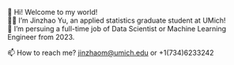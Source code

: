 👋 Hi! Welcome to my world!\
🙋‍♂️ I’m Jinzhao Yu, an applied statistics graduate student at UMich!\
👀 I’m persuing a full-time job of Data Scientist or Machine Learning Engineer from 2023.

📫 How to reach me? jinzhaom@umich.edu or +1(734)6233242
<!---
Jinzhao-Yu/Jinzhao-Yu is a ✨ special ✨ repository because its `README.md` (this file) appears on your GitHub profile.
You can click the Preview link to take a look at your changes.
--->
